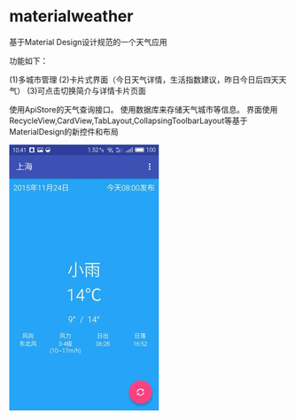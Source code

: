 # materialweather

基于Material Design设计规范的一个天气应用

功能如下：

(1)多城市管理
(2)卡片式界面（今日天气详情，生活指数建议，昨日今日后四天天气）
(3)可点击切换简介与详情卡片页面

使用ApiStore的天气查询接口。
使用数据库来存储天气城市等信息。
界面使用RecycleView,CardView,TabLayout,CollapsingToolbarLayout等基于MaterialDesign的新控件和布局




![image](https://github.com/GavinAndre/materialweather/blob/master/screenshots/s1.jpg)
